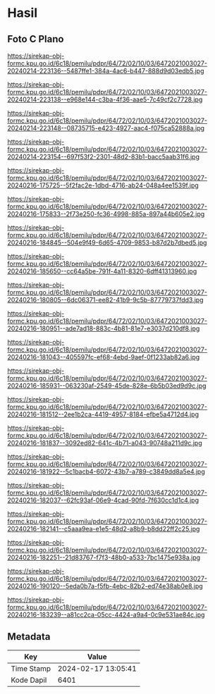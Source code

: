 # Hasil

## Foto C Plano

https://sirekap-obj-formc.kpu.go.id/6c18/pemilu/pdpr/64/72/02/10/03/6472021003027-20240214-223136--5487ffe1-384a-4ac6-b447-888d9d03edb5.jpg

https://sirekap-obj-formc.kpu.go.id/6c18/pemilu/pdpr/64/72/02/10/03/6472021003027-20240214-223138--e968e144-c3ba-4f36-aae5-7c49cf2c7728.jpg

https://sirekap-obj-formc.kpu.go.id/6c18/pemilu/pdpr/64/72/02/10/03/6472021003027-20240214-223148--08735715-e423-4927-aac4-f075ca52888a.jpg

https://sirekap-obj-formc.kpu.go.id/6c18/pemilu/pdpr/64/72/02/10/03/6472021003027-20240214-223154--697f53f2-2301-48d2-83b1-bacc5aab31f6.jpg

https://sirekap-obj-formc.kpu.go.id/6c18/pemilu/pdpr/64/72/02/10/03/6472021003027-20240216-175725--5f2fac2e-1dbd-4716-ab24-048a4ee1539f.jpg

https://sirekap-obj-formc.kpu.go.id/6c18/pemilu/pdpr/64/72/02/10/03/6472021003027-20240216-175833--2f73e250-fc36-4998-885a-897a44b605e2.jpg

https://sirekap-obj-formc.kpu.go.id/6c18/pemilu/pdpr/64/72/02/10/03/6472021003027-20240216-184845--504e9f49-6d65-4709-9853-b87d2b7dbed5.jpg

https://sirekap-obj-formc.kpu.go.id/6c18/pemilu/pdpr/64/72/02/10/03/6472021003027-20240216-185650--cc64a5be-791f-4a11-8320-6dff41313960.jpg

https://sirekap-obj-formc.kpu.go.id/6c18/pemilu/pdpr/64/72/02/10/03/6472021003027-20240216-180805--6dc06371-ee82-41b9-9c5b-87779737fdd3.jpg

https://sirekap-obj-formc.kpu.go.id/6c18/pemilu/pdpr/64/72/02/10/03/6472021003027-20240216-180951--ade7ad18-883c-4b81-81e7-e3037d210df8.jpg

https://sirekap-obj-formc.kpu.go.id/6c18/pemilu/pdpr/64/72/02/10/03/6472021003027-20240216-181043--405597fc-ef68-4ebd-9aef-0f1233ab82a6.jpg

https://sirekap-obj-formc.kpu.go.id/6c18/pemilu/pdpr/64/72/02/10/03/6472021003027-20240216-185931--063230af-2549-45de-828e-6b5b03ed9d9c.jpg

https://sirekap-obj-formc.kpu.go.id/6c18/pemilu/pdpr/64/72/02/10/03/6472021003027-20240216-181512--2ee1b2ca-4419-4957-8184-efbe5a4712d4.jpg

https://sirekap-obj-formc.kpu.go.id/6c18/pemilu/pdpr/64/72/02/10/03/6472021003027-20240216-181837--3092ed82-641c-4b71-a043-90748a211d9c.jpg

https://sirekap-obj-formc.kpu.go.id/6c18/pemilu/pdpr/64/72/02/10/03/6472021003027-20240216-181922--5c1bacb4-6072-43b7-a789-c3849dd8a5e4.jpg

https://sirekap-obj-formc.kpu.go.id/6c18/pemilu/pdpr/64/72/02/10/03/6472021003027-20240216-182037--62fc93af-06e9-4cad-90fd-7f630cc1d1c4.jpg

https://sirekap-obj-formc.kpu.go.id/6c18/pemilu/pdpr/64/72/02/10/03/6472021003027-20240216-182141--c5aaa9ea-e1e5-48d2-a8b9-b8dd22ff2c25.jpg

https://sirekap-obj-formc.kpu.go.id/6c18/pemilu/pdpr/64/72/02/10/03/6472021003027-20240216-182251--21d83767-f7f3-48b0-a533-7bc1475e938a.jpg

https://sirekap-obj-formc.kpu.go.id/6c18/pemilu/pdpr/64/72/02/10/03/6472021003027-20240216-190120--5eda0b7a-f5fb-4ebc-82b2-ed74e38ab0e8.jpg

https://sirekap-obj-formc.kpu.go.id/6c18/pemilu/pdpr/64/72/02/10/03/6472021003027-20240216-183239--a81cc2ca-05cc-4424-a9a4-0c9e531ae84c.jpg


## Metadata

| Key        | Value               |
| ---------- | ------------------- |
| Time Stamp | 2024-02-17 13:05:41 |
| Kode Dapil | 6401                |



